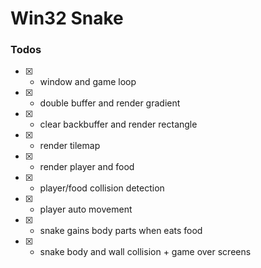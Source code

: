 # Win32 Snake

### Todos
- [x] - window and game loop
- [x] - double buffer and render gradient
- [x] - clear backbuffer and render rectangle
- [x] - render tilemap
- [x] - render player and food 
- [x] - player/food collision detection
- [x] - player auto movement
- [x] - snake gains body parts when eats food
- [x] - snake body and wall collision + game over screens
